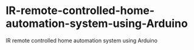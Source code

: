 # IR-remote-controlled-home-automation-system-using-Arduino
IR remote controlled home automation system using Arduino 
